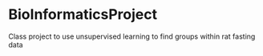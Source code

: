 # BioInformaticsProject
Class project to use unsupervised learning to find groups within rat fasting data
